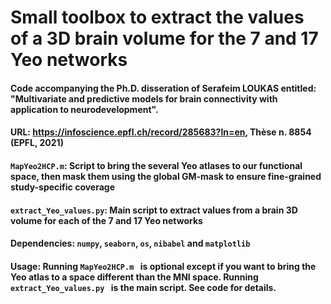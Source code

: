 # Small toolbox to extract the values of a 3D brain volume for the 7 and 17 Yeo networks

#### Code accompanying the Ph.D. disseration of Serafeim LOUKAS entitled: "Multivariate and predictive models for brain connectivity with application to neurodevelopment".
#### URL: https://infoscience.epfl.ch/record/285683?ln=en, Thèse n. 8854 (EPFL, 2021)

#### `MapYeo2HCP.m`: Script to bring the several Yeo atlases to our functional space, then mask them using the global GM-mask to ensure fine-grained study-specific coverage

#### `extract_Yeo_values.py`: Main script to extract values from a brain 3D volume for each of the 7 and 17 Yeo networks

#### Dependencies: `numpy`, `seaborn`, `os`, `nibabel` and `matplotlib`

#### Usage: Running `MapYeo2HCP.m ` is optional except if you want to bring the Yeo atlas to a space different than the MNI space. Running `extract_Yeo_values.py ` is the main script. See code for details.

